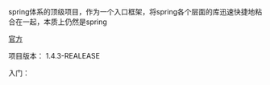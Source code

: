 spring体系的顶级项目，作为一个入口框架，将spring各个层面的库迅速快捷地粘合在一起，本质上仍然是spring

[官方](http://spring.io/projects/spring-boot)

项目版本： 1.4.3-REALEASE

入门：
   
